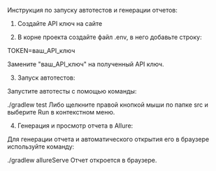 Инструкция по запуску автотестов и генерации отчетов:

1) Создайте API ключ на сайте

2) В корне проекта создайте файл .env, в него добавьте строку:

TOKEN=ваш_API_ключ

Замените "ваш_API_ключ" на полученный API ключ.

3) Запуск автотестов:

Запустите автотесты с помощью команды:

./gradlew test
Либо щелкните правой кнопкой мыши по папке src и выберите Run в контекстном меню.

4) Генерация и просмотр отчета в Allure:

Для генерации отчета и автоматического открытия его в браузере используйте команду:

./gradlew allureServe
Отчет откроется в браузере.

